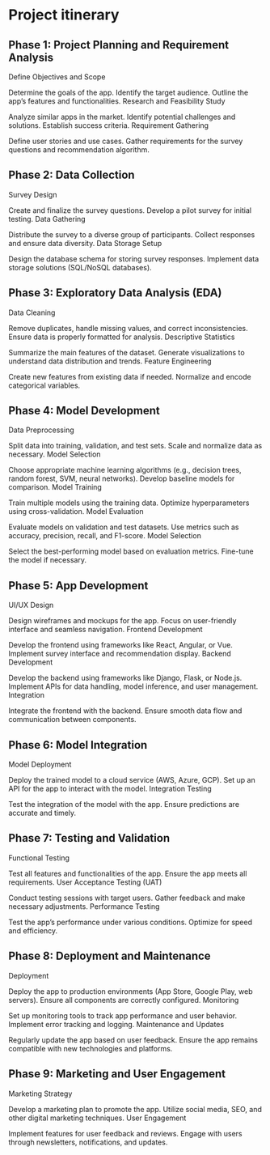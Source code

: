 # Project itinerary
## Phase 1: Project Planning and Requirement Analysis
Define Objectives and Scope

Determine the goals of the app.
Identify the target audience.
Outline the app’s features and functionalities.
Research and Feasibility Study

Analyze similar apps in the market.
Identify potential challenges and solutions.
Establish success criteria.
Requirement Gathering

Define user stories and use cases.
Gather requirements for the survey questions and recommendation algorithm.
## Phase 2: Data Collection
Survey Design

Create and finalize the survey questions.
Develop a pilot survey for initial testing.
Data Gathering

Distribute the survey to a diverse group of participants.
Collect responses and ensure data diversity.
Data Storage Setup

Design the database schema for storing survey responses.
Implement data storage solutions (SQL/NoSQL databases).
## Phase 3: Exploratory Data Analysis (EDA)
Data Cleaning

Remove duplicates, handle missing values, and correct inconsistencies.
Ensure data is properly formatted for analysis.
Descriptive Statistics

Summarize the main features of the dataset.
Generate visualizations to understand data distribution and trends.
Feature Engineering

Create new features from existing data if needed.
Normalize and encode categorical variables.
## Phase 4: Model Development
Data Preprocessing

Split data into training, validation, and test sets.
Scale and normalize data as necessary.
Model Selection

Choose appropriate machine learning algorithms (e.g., decision trees, random forest, SVM, neural networks).
Develop baseline models for comparison.
Model Training

Train multiple models using the training data.
Optimize hyperparameters using cross-validation.
Model Evaluation

Evaluate models on validation and test datasets.
Use metrics such as accuracy, precision, recall, and F1-score.
Model Selection

Select the best-performing model based on evaluation metrics.
Fine-tune the model if necessary.
## Phase 5: App Development
UI/UX Design

Design wireframes and mockups for the app.
Focus on user-friendly interface and seamless navigation.
Frontend Development

Develop the frontend using frameworks like React, Angular, or Vue.
Implement survey interface and recommendation display.
Backend Development

Develop the backend using frameworks like Django, Flask, or Node.js.
Implement APIs for data handling, model inference, and user management.
Integration

Integrate the frontend with the backend.
Ensure smooth data flow and communication between components.
## Phase 6: Model Integration
Model Deployment

Deploy the trained model to a cloud service (AWS, Azure, GCP).
Set up an API for the app to interact with the model.
Integration Testing

Test the integration of the model with the app.
Ensure predictions are accurate and timely.
## Phase 7: Testing and Validation
Functional Testing

Test all features and functionalities of the app.
Ensure the app meets all requirements.
User Acceptance Testing (UAT)

Conduct testing sessions with target users.
Gather feedback and make necessary adjustments.
Performance Testing

Test the app’s performance under various conditions.
Optimize for speed and efficiency.
## Phase 8: Deployment and Maintenance
Deployment

Deploy the app to production environments (App Store, Google Play, web servers).
Ensure all components are correctly configured.
Monitoring

Set up monitoring tools to track app performance and user behavior.
Implement error tracking and logging.
Maintenance and Updates

Regularly update the app based on user feedback.
Ensure the app remains compatible with new technologies and platforms.
## Phase 9: Marketing and User Engagement
Marketing Strategy

Develop a marketing plan to promote the app.
Utilize social media, SEO, and other digital marketing techniques.
User Engagement

Implement features for user feedback and reviews.
Engage with users through newsletters, notifications, and updates.